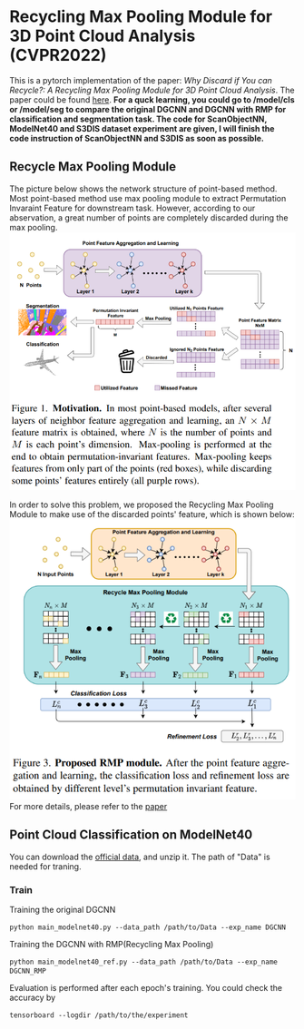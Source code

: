 # Recycling Max Pooling Module for 3D Point Cloud Analysis (CVPR2022)
This is a pytorch implementation of the paper: *Why Discard if You can Recycle?: A Recycling Max Pooling Module for 3D Point Cloud Analysis*. The paper could be found [here](https://openaccess.thecvf.com/content/CVPR2022/papers/Chen_Why_Discard_if_You_Can_Recycle_A_Recycling_Max_Pooling_CVPR_2022_paper.pdf).
 **For a quck learning, you could go to /model/cls or /model/seg to compare the original DGCNN and DGCNN with RMP for classification and segmentation task. The code for ScanObjectNN, ModelNet40 and S3DIS dataset experiment are given, I will finish the code instruction of ScanObjectNN and S3DIS as soon as possible.**
## Recycle Max Pooling Module 
The picture below shows the network structure of point-based method. Most point-based method use max pooling module to extract Permutation Invaraint Feature for downstream task. However, according to our abservation, a great number of points are completely discarded during the max pooling.
![image width="100" height="100"](Image/Motivation.PNG)

In order to solve this problem, we proposed the Recycling Max Pooling Module to make use of the discarded points' feature, which is shown below:
![image width="100" height="100"](Image/model.PNG) \
For more details, please refer to the [paper](https://openaccess.thecvf.com/content/CVPR2022/papers/Chen_Why_Discard_if_You_Can_Recycle_A_Recycling_Max_Pooling_CVPR_2022_paper.pdf)

## Point Cloud Classification on ModelNet40
You can download the [official data](https://shapenet.cs.stanford.edu/media/modelnet40_ply_hdf5_2048.zip), and unzip it. The path of "Data" is needed for traning.

### Train
Training the original DGCNN

```
python main_modelnet40.py --data_path /path/to/Data --exp_name DGCNN
```

Training the DGCNN with RMP(Recycling Max Pooling)
```
python main_modelnet40_ref.py --data_path /path/to/Data --exp_name DGCNN_RMP
```

Evaluation is performed after each epoch's training. You could check the accuracy by
```
tensorboard --logdir /path/to/the/experiment
```

